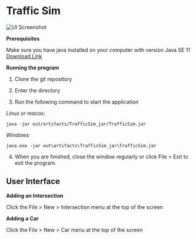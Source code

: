 # Traffic Sim

![UI Screenshot](#https://github.com/phi12ip/TrafficSim/blob/c757522cfb483db90633373bafb649527774e8e0/ui-screenshot.png)

**Prerequisites**

Make sure you have java installed on your computer with version Java SE 11 
[Download Link](https://www.oracle.com/java/technologies/downloads/#jdk17-windows)	

**Running the program**

1. Clone the git repository

2. Enter the directory

3. Run the following command to start the application

*Linux or macos:*

`java -jar out/artifacts/TrafficSim_jar/TrafficSim.jar`

*Windows:*

`java.exe -jar out\artifacts\TrafficSim_jar\TrafficSim.jar`
	
4. When you are finished, close the window regularly or click File > Exit to exit the program.


## User Interface

**Adding an Intersection**

Click the File > New > Intersection menu at the top of the screen

**Adding a Car**

Click the File > New > Car menu at the top of the screen

